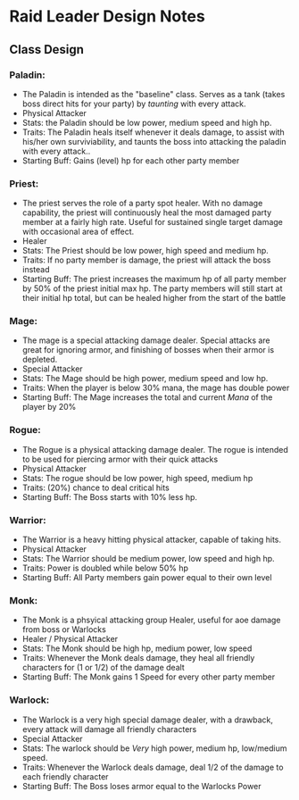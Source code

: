 # Raid Leader Design Notes

## Class Design

### Paladin:
  * The Paladin is intended as the "baseline" class. Serves as a tank (takes boss direct hits for your party) by *taunting* with every attack.
  * Physical Attacker
  * Stats: the Paladin should be low power, medium speed and high hp.
  * Traits: The Paladin heals itself whenever it deals damage, to assist with his/her own surviviability, and taunts the boss into attacking the paladin with every attack..
  * Starting Buff: Gains (level) hp for each other party member

### Priest:
  * The priest serves the role of a party spot healer. With no damage capability, the priest will continuously heal the most damaged party member at a fairly high rate. Useful for sustained single target damage with occasional area of effect.
  * Healer
  * Stats: The Priest should be low power, high speed and medium hp.
  * Traits: If no party member is damage, the priest will attack the boss instead
  * Starting Buff: The priest increases the maximum hp of all party member by 50% of the priest initial max hp. The party members will still start at their initial hp total, but can be healed higher from the start of the battle

### Mage:
  * The mage is a special attacking damage dealer. Special attacks are great for ignoring armor, and finishing of bosses when their armor is depleted.
  * Special Attacker
  * Stats: The Mage should be high power, medium speed and low hp.
  * Traits: When the player is below 30% mana, the mage has double power
  * Starting Buff: The Mage increases the total and current *Mana* of the player by 20%

### Rogue:
  * The Rogue is a physical attacking damage dealer. The rogue is intended to be used for piercing armor with their quick attacks
  * Physical Attacker
  * Stats: The rogue should be low power, high speed, medium hp
  * Traits: (20%) chance to deal critical hits
  * Starting Buff:
    The Boss starts with 10% less hp.

### Warrior:
  * The Warrior is a heavy hitting physical attacker, capable of taking hits.
  * Physical Attacker
  * Stats: The Warrior should be medium power, low speed and high hp.
  * Traits: Power is doubled while below 50% hp
  * Starting Buff: All Party members gain power equal to their own level

### Monk:
  * The Monk is a phsyical attacking group Healer, useful for aoe damage from boss or Warlocks
  * Healer / Physical Attacker
  * Stats: The Monk should be high hp, medium power, low speed
  * Traits: Whenever the Monk deals damage, they heal all friendly characters for (1 or 1/2) of the damage dealt
  * Starting Buff: The Monk gains 1 Speed for every other party member

### Warlock:
  * The Warlock is a very high special damage dealer, with a drawback, every attack will damage all friendly characters
  * Special Attacker
  * Stats: The warlock should be *Very* high power, medium hp, low/medium speed.
  * Traits: Whenever the Warlock deals damage, deal 1/2 of the damage to each friendly character
  * Starting Buff: The Boss loses armor equal to the Warlocks Power
